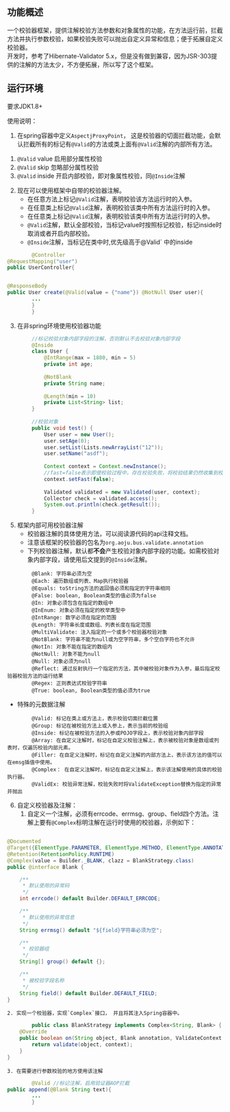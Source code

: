 ## 功能概述

一个校验器框架，提供注解校验方法参数和对象属性的功能，在方法运行前，拦截方法并执行参数校验，如果校验失败可以抛出自定义异常和信息；便于拓展自定义校验器。    
开发时，参考了Hibernate-Validator 5.x，但是没有做到兼容，因为JSR-303提供的注解的方法太少，不方便拓展，所以写了这个框架。

## 运行环境

要求JDK1.8+

使用说明：

1. 在spring容器中定义`AspectjProxyPoint`， 这是校验器的切面拦截功能，会默认拦截所有的标记有`@Valid`的方法或类上面有`@Valid`注解的内部所有方法。

1) `@Valid` value 启用部分属性校验
2) `@Valid` skip 忽略部分属性校验
3) `@Valid` inside 开启内部校验，即对象属性校验，同`@Inside`注解

2. 现在可以使用框架中自带的校验器注解。
    * 在任意方法上标记`@Valid`注解，表明校验该方法运行时的入参。
    * 在任意类上标记`@Valid`注解，表明校验该类中所有方法运行时的入参。
    * 在任意类上标记`@Valid`注解，表明校验该类中所有方法运行时的入参。
    * `@Valid`注解，默认全部校验，当标记value时按照标记校验，标记inside时取消或者开启内部校验。
    * `@Inside`注解，当标记在类中时,优先级高于@Valid` 中的inside

```java
        @Controller
@RequestMapping("user")
public UserController{


@ResponseBody
public User create(@Valid(value = {"name"}) @NotNull User user){
        ...
        }
        }
```

3. 在非spring环境使用校验器功能

``` java
        //标记校验对象内部字段的注解，否则默认不去校验对象内部字段
        @Inside
        class User {
            @IntRange(max = 1880, min = 5)
            private int age;
        
            @NotBlank
            private String name;
        
            @Length(min = 10)
            private List<String> list;
        }
        
        //校验对象 
        public void test() {
            User user = new User();
            user.setAge(0);
            user.setList(Lists.newArrayList("12"));
            user.setName("asdf");
    
            Context context = Context.newInstance();
            //fast=false表示即使校验过程中，存在校验失败，将校验结果仍然收集到校验收集器中，而不是立即抛出异常.
            context.setFast(false);   
    
            Validated validated = new Validated(user, context);
            Collector check = validated.access();
            System.out.println(check.getResult());
        }
```

5. 框架内部可用校验器注解
    * 校验器注解的具体使用方法，可以阅读源代码的api注释文档。
    * 注意该框架的校验器的包名为`org.aoju.bus.validate.annotation`
    * 下列校验器注解，默认都**不会**产生校验对象内部字段的功能。如需校验对象内部字段，请使用后文提到的`@Inside`注解。

```text
        @Blank: 字符串必须为空
        @Each: 遍历数组或列表、Map执行校验器
        @Equals: toString方法的返回值必须和指定的字符串相同
        @False: boolean, Boolean类型的值必须为false
        @In: 对象必须包含在指定的数组中
        @InEnum: 对象必须在指定的枚举类型中
        @IntRange: 数字必须在指定的范围
        @Length: 字符串长度或数组、列表长度在指定范围
        @MultiValidate: 注入指定的一个或多个校验器校验对象
        @NotBlank: 字符串不能为null或为空字符串，多个空白字符也不允许
        @NotIn: 对象不能在指定的数组内
        @NotNull: 对象不能为null
        @Null: 对象必须为null
        @Reflect: 通过反射执行一个指定的方法，其中被校验对象作为入参，最后指定校验器校验方法的运行结果
        @Regex: 正则表达式校验字符串
        @True: boolean, Boolean类型的值必须为true
```

* 特殊的元数据注解

```text
        @Valid: 标记在类上或方法上，表示校验切面拦截位置
        @Group: 标记在被校验方法上或入参上，表示当前的校验组
        @Inside: 标记在被校验方法的入参或POJO字段上，表示校验对象内部字段
        @Array: 在自定义注解时，标记在自定义校验注解上，表示被校验对象是数组或列表时，仅遍历校验内部元素。
        @Filler: 在自定义注解时，标记在自定义注解的内部方法上，表示该方法的值可以在emsg插值中使用。
        @Complex： 在自定义注解时，标记在自定义注解上，表示该注解使用的具体的校验执行器。
        @ValidEx: 校验异常注解，校验失败时将ValidateException替换为指定的异常并抛出
```

6. 自定义校验器及注解：
    1. 自定义一个注解，必须有errcode、errmsg、group、field四个方法。注解上要有`@Complex`标明注解在运行时使用的校验器，示例如下：

```java

@Documented
@Target({ElementType.PARAMETER, ElementType.METHOD, ElementType.ANNOTATION_TYPE, ElementType.FIELD})
@Retention(RetentionPolicy.RUNTIME)
@Complex(value = Builder._BLANK, clazz = BlankStrategy.class)
public @interface Blank {

    /**
     * 默认使用的异常码
     */
    int errcode() default Builder.DEFAULT_ERRCODE;

    /**
     * 默认使用的异常信息
     */
    String errmsg() default "${field}字符串必须为空";

    /**
     * 校验器组
     */
    String[] group() default {};

    /**
     * 被校验字段名称
     */
    String field() default Builder.DEFAULT_FIELD;
}
```

    2. 实现一个校验器，实现`Complex`接口， 并且将其注入Spring容器中。

```java
        public class BlankStrategy implements Complex<String, Blank> {
    @Override
    public boolean on(String object, Blank annotation, ValidateContext context) {
        return validate(object, context);
    }
}
```

    3. 在需要进行参数校验的地方使用该注解

```java
        @Valid //标记注解，启用验证器AOP拦截
public append(@Blank String text){
        ...
        }
```